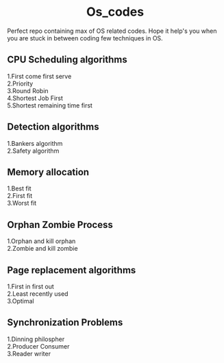 <h1 align="center">Os_codes</h1>
Perfect repo containing max of OS related codes. Hope it help's you when you are stuck in between coding few techniques in OS.

<h2>CPU Scheduling algorithms</h2>
1.First come first serve<br />
2.Priority<br />
3.Round Robin<br />
4.Shortest Job First<br />
5.Shortest remaining time first

<h2>Detection algorithms</h2>
1.Bankers algorithm<br />
2.Safety algorithm<br />

<h2>Memory allocation</h2>
1.Best fit<br />
2.First fit<br />
3.Worst fit<br />

<h2>Orphan Zombie Process</h2>
1.Orphan and kill orphan<br />
2.Zombie and kill zombie<br />

<h2>Page replacement algorithms</h2>
1.First in first out<br />
2.Least recently used<br />
3.Optimal

<h2>Synchronization Problems</h2>
1.Dinning philospher<br />
2.Producer Consumer<br />
3.Reader writer<br />
